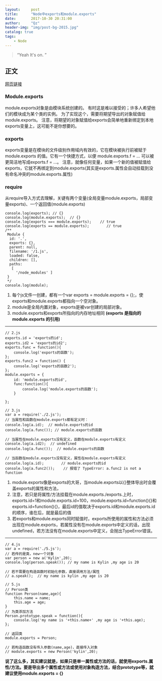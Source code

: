 ```yaml
---
layout:     post
title:      "Node中exports和module.exports"
date:       2017-10-30 20:31:00
author:     "Qz"
header-img: "img/post-bg-2015.jpg"
catalog: true
tags:
    - Node
---
```


> “Yeah It's on. ”


## 正文
 
[网页链接](https://www.ycjcl.cc/2017/02/10/module-exportshe-exportsde-qu-bie/)

### Module.exports
module.exports对象是由模块系统创建的。
有时这是难以接受的；许多人希望他们的模块成为某个类的实例。 为了实现这个，需要将期望导出的对象赋值给module.exports。 注意，将期望的对象赋值给exports会简单地重新绑定到本地exports变量上，这可能不是你想要的。

### exports
exports变量是在模块的文件级别作用域内有效的，它在模块被执行前被赋于 module.exports 的值。它有一个快捷方式，以便 module.exports.f = ... 可以被更简洁地写成exports.f = ...。 注意，就像任何变量，如果一个新的值被赋值给exports，它就不再绑定到module.exports(其实是exports.属性会自动挂载到没有命名冲突的module.exports.属性)

### require

从require导入方式去理解，关键有两个变量(全局变量module.exports，局部变量exports)、一个返回值(module.exports)


```
console.log(exports); // {}  
console.log(module.exports);  // {}  
console.log(exports === module.exports);    // true  
console.log(exports == module.exports);        // true  
/**
 Module {
  id: '.',
  exports: {},
  parent: null,
  filename: '/1.js',
  loaded: false,
  children: [],
  paths:
   [ 
     '/node_modules' ] 
 }
 */
console.log(module);
```

1. 每个js文件一创建，都有一个var exports = module.exports = {};，使exports和module.exports都指向一个空对象。
2. module是全局内置对象，exports是被var创建的局部对象。
3. module.exports和exports所指向的内存地址相同
 **(exports 是指向的 module.exports 的引用)**


----------


```
// 2.js
exports.id = 'exports的id';  
exports.id2 = 'exports的id2';  
exports.func = function(){  
    console.log('exports的函数');
};
exports.func2 = function() {  
    console.log('exports的函数2');
};
module.exports = {  
    id: 'module.exports的id',
    func:function(){
        console.log('module.exports的函数');
    }

};
```

```
// 3.js
var a = require('./2.js');  
// 当属性和函数在module.exports都有定义时：
console.log(a.id);  // module.exports的id  
console.log(a.func()); // module.exports的函数

// 当属性在module.exports没有定义，函数在module.exports有定义
console.log(a.id2);  // undefined  
console.log(a.func());  // module.exports的函数

// 当函数在module.exports没有定义，属性在module.exports有定义
console.log(a.id);        // module.exports的id  
console.log(a.func2());    // 报错了 TypeError: a.func2 is not a function  
```

1. module.exports像是exports的大哥，当module.exports以{}整体导出时会覆盖exports的属性和方法，
2. 注意，若只是将属性/方法挂载在module.exports./exports.上时，exports.id=1和module.exports.id=100，module.exports.id=function(){}和exports.id=function(){}，最后id的值取决于exports.id和module.exports.id的顺序，谁在后，就是最后的值
3. 若exports和module.exports同时赋值时，exports所使用的属性和方法必须出现在module.exports，若属性没有在module.exports中定义的话，出现undefined，若方法没有在module.exports中定义，会抛出TypeError错误。


----------
```
// 4.js
var a = require('./5.js');  
// 若传的是类，new一个对象
var person = new a('Kylin',20);  
console.log(person.speak()); // my name is Kylin ,my age is 20

// 若不需要在构造函数时初始化参数，直接调用方法/属性
// a.speak();  // my name is kylin ,my age is 20
```

```
// 5.js
// Person类
function Person(name,age){  
    this.name = name;
    this.age = age;
}
// 为类添加方法
Person.prototype.speak = function(){  
    console.log('my name is '+this.name+' ,my age is '+this.age);
};

// 返回类
module.exports = Person;

// 若构造函数没有传入参数(name,age)，直接传入对象
// module.exports = new Person('kylin',20);
```

**说了这么多，其实建议就是，如果只是单一属性或方法的话，就使用exports.属性/方法。要是导出多个属性或方法或使用对象构造方法，结合prototype等，就建议使用module.exports = {}**